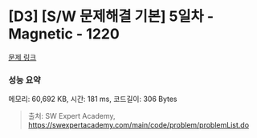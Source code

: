 # [D3] [S/W 문제해결 기본] 5일차 - Magnetic - 1220 

[문제 링크](https://swexpertacademy.com/main/code/problem/problemDetail.do?contestProbId=AV14hwZqABsCFAYD) 

### 성능 요약

메모리: 60,692 KB, 시간: 181 ms, 코드길이: 306 Bytes



> 출처: SW Expert Academy, https://swexpertacademy.com/main/code/problem/problemList.do